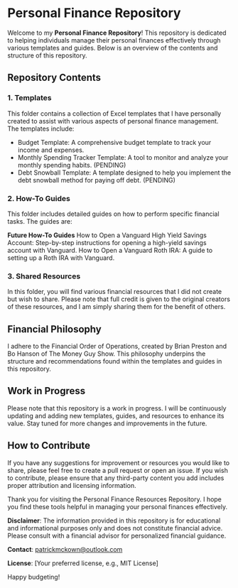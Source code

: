 # Personal Finance Repository
Welcome to my **Personal Finance Repository**! This repository is dedicated to helping individuals manage their personal finances effectively through various templates and guides. Below is an overview of the contents and structure of this repository.

## Repository Contents
### 1. Templates
This folder contains a collection of Excel templates that I have personally created to assist with various aspects of personal finance management. The templates include:

* Budget Template: A comprehensive budget template to track your income and expenses.
* Monthly Spending Tracker Template: A tool to monitor and analyze your monthly spending habits. (PENDING)
* Debt Snowball Template: A template designed to help you implement the debt snowball method for paying off debt. (PENDING)

### 2. How-To Guides
This folder includes detailed guides on how to perform specific financial tasks. The guides are:

**Future How-To Guides**
How to Open a Vanguard High Yield Savings Account: Step-by-step instructions for opening a high-yield savings account with Vanguard.
How to Open a Vanguard Roth IRA: A guide to setting up a Roth IRA with Vanguard.

### 3. Shared Resources
In this folder, you will find various financial resources that I did not create but wish to share. Please note that full credit is given to the original creators of these resources, and I am simply sharing them for the benefit of others.

## Financial Philosophy
I adhere to the Financial Order of Operations, created by Brian Preston and Bo Hanson of The Money Guy Show. This philosophy underpins the structure and recommendations found within the templates and guides in this repository.

## Work in Progress
Please note that this repository is a work in progress. I will be continuously updating and adding new templates, guides, and resources to enhance its value. Stay tuned for more changes and improvements in the future.

## How to Contribute
If you have any suggestions for improvement or resources you would like to share, please feel free to create a pull request or open an issue. If you wish to contribute, please ensure that any third-party content you add includes proper attribution and licensing information.

Thank you for visiting the Personal Finance Resources Repository. I hope you find these tools helpful in managing your personal finances effectively.

**Disclaimer**: The information provided in this repository is for educational and informational purposes only and does not constitute financial advice. Please consult with a financial advisor for personalized financial guidance.

**Contact**: patrickmckown@outlook.com

**License**: [Your preferred license, e.g., MIT License]

Happy budgeting!
